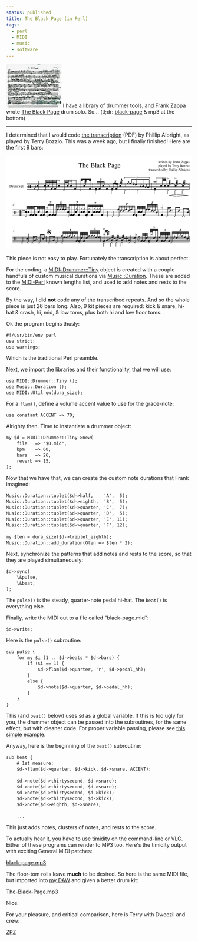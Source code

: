 ```yaml
---                                                                                                                                                                          
status: published
title: The Black Page (in Perl)
tags:
  - perl
  - MIDI
  - music
  - software
---
```


[![The-Black-Page-Original-sm.jpg](The-Black-Page-Original-sm.jpg)](The-Black-Page-Original.jpg)
I have a library of drummer tools, and Frank Zappa wrote [The Black Page](https://en.wikipedia.org/wiki/The_Black_Page) drum solo.  So... (tl;dr: [black-page](https://github.com/ology/MIDI-Drummer-Tiny/blob/master/eg/black-page) & mp3 at the bottom)

---

I determined that I would code [the transcription](https://polynome.net/wp-content/uploads/2020/02/Zappa-The-Black-Page-Terry-Bozzio.pdf) (PDF) by Phillip Albright, as played by Terry Bozzio.  This was a week ago, but I finally finished!  Here are the first 9 bars:

![black-page-ex.png](black-page-ex.png)

This piece is not easy to play. Fortunately the transcription is about perfect.

For the coding, a [MIDI::Drummer::Tiny](https://metacpan.org/pod/MIDI::Drummer::Tiny) object is created with a couple handfuls of custom musical durations via [Music::Duration](https://metacpan.org/pod/Music::Duration). These are added to the [MIDI-Perl](https://metacpan.org/dist/MIDI-Perl) known lengths list, and used to add notes and rests to the score.

By the way, I did **not** code any of the transcribed repeats. And so the whole piece is just 26 bars long.  Also, 9 kit pieces are required: kick & snare, hi-hat & crash, hi, mid, & low toms, plus both hi and low floor toms.

Ok the program begins thusly:

    #!/usr/bin/env perl
    use strict;
    use warnings;

Which is the traditional Perl preamble.

Next, we import the libraries and their functionality, that we will use:

    use MIDI::Drummer::Tiny ();
    use Music::Duration ();
    use MIDI::Util qw(dura_size);

For a `flam()`, define a volume accent value to use for the grace-note:

    use constant ACCENT => 70;

Alrighty then.  Time to instantiate a drummer object:

    my $d = MIDI::Drummer::Tiny->new(
        file   => "$0.mid",
        bpm    => 60,
        bars   => 26,
        reverb => 15,
    );

Now that we have that, we can create the custom note durations that Frank imagined:

    Music::Duration::tuplet($d->half,    'A',  5);
    Music::Duration::tuplet($d->eighth,  'B',  5);
    Music::Duration::tuplet($d->quarter, 'C',  7);
    Music::Duration::tuplet($d->quarter, 'D',  5);
    Music::Duration::tuplet($d->quarter, 'E', 11);
    Music::Duration::tuplet($d->quarter, 'F', 12);

    my $ten = dura_size($d->triplet_eighth);
    Music::Duration::add_duration(Gten => $ten * 2);

Next, synchronize the patterns that add notes and rests to the score, so that they are played simultaneously:

    $d->sync(
        \&pulse,
        \&beat,
    );

The `pulse()` is the steady, quarter-note pedal hi-hat.  The `beat()` is everything else.

Finally, write the MIDI out to a file called "black-page.mid":

    $d->write;

Here is the `pulse()` subroutine:

    sub pulse {
        for my $i (1 .. $d->beats * $d->bars) {
            if ($i == 1) {
                $d->flam($d->quarter, 'r', $d->pedal_hh);
            }
            else {
                $d->note($d->quarter, $d->pedal_hh);
            }
        }
    }

This (and `beat()` below) uses `$d` as a global variable. If this is too ugly for you, the drummer object can be passed into the subroutines, for the same effect, but with cleaner code.  For proper variable passing, please see [this simple example](https://github.com/ology/MIDI-Perl-HOWTO/blob/main/ex-02-02.pl).

Anyway, here is the beginning of the `beat()` subroutine:

    sub beat {
        # 1st measure:
        $d->flam($d->quarter, $d->kick, $d->snare, ACCENT);

        $d->note($d->thirtysecond, $d->snare);
        $d->note($d->thirtysecond, $d->snare);
        $d->note($d->thirtysecond, $d->kick);
        $d->note($d->thirtysecond, $d->kick);
        $d->note($d->eighth, $d->snare);

        ...

This just adds notes, clusters of notes, and rests to the score.

To actually hear it, you have to use [timidity](https://timidity.sourceforge.net/) on the command-line or [VLC](https://www.videolan.org/vlc/).  Either of these programs can render to MP3 too.  Here's the timidity output with exciting General MIDI patches:

[black-page.mp3](black-page.mp3)

The floor-tom rolls leave **much** to be desired.  So here is the same MIDI file, but imported into [my DAW](https://www.apple.com/logic-pro/) and given a better drum kit:

[The-Black-Page.mp3](The-Black-Page.mp3)

Nice.

For your pleasure, and critical comparison, here is Terry with Dweezil and crew:

[ZPZ](https://www.youtube.com/watch?v=aDQE82ElyJg)
